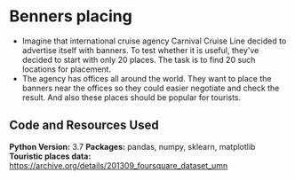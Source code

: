 # Benners placing
* Imagine that international cruise agency Carnival Cruise Line decided to advertise itself with banners. To test whether it is useful, they've decided to start with only 20 places. The task is to find 20 such locations for placement. 
* The agency has offices all around the world. They want to place the banners near the offices so they could easier negotiate and check the result. And also these places should be popular for tourists.

## Code and Resources Used 
**Python Version:** 3.7
**Packages:** pandas, numpy, sklearn, matplotlib  
**Touristic places data:** https://archive.org/details/201309_foursquare_dataset_umn
